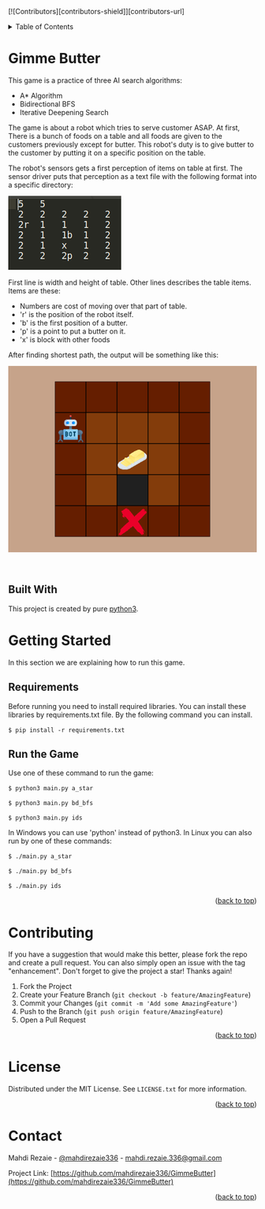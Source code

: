 <div id="top"></div>

[![Contributors][contributors-shield]][contributors-url]


<!-- TABLE OF CONTENTS -->
<details>
  <summary>Table of Contents</summary>
  <ol>
    <li>
      <a href="#gimme-butter">Gimme Butter</a>
      <ul>
        <li><a href="#built-with">Built With</a></li>
      </ul>
    </li>
    <li>
      <a href="#getting-started">Getting Started</a>
      <ul>
        <li><a href="#requirements">Requirements</a></li>
        <li><a href="#run-the-game">Run the Game</a></li>
      </ul>
    </li>
    <li><a href="#contributing">Contributing</a></li>
    <li><a href="#license">License</a></li>
    <li><a href="#contact">Contact</a></li>
  </ol>
</details>

<!-- Gimme Butter -->
# Gimme Butter

This game is a practice of three AI search algorithms:

 - A* Algorithm
 - Bidirectional BFS
 - Iterative Deepening Search

The game is about a robot which tries to serve customer ASAP. At first, There is a bunch of foods on a table and all foods are given to the customers previously except for butter. This robot's duty is to give butter to the customer by putting it on a specific position on the table.

The robot's sensors gets a first perception of items on table at first.  The sensor driver puts that perception as a text file with the following format into a specific directory:

![First Perception](README_files/input.png)

First line is width and height of table. Other lines describes the table items. Items are these:
 - Numbers are cost of moving over that part of table.
 - 'r' is the position of the robot itself.
 - 'b' is the first position of a butter.
 - 'p' is a point to put a butter on it.
 - 'x' is block with other foods
 
After finding shortest path, the output will be something like this:

![Output Animation](README_files/result.gif)

<br>

<!-- Bulit With -->
## Built With
This project is created by pure <a href="https://www.python.org">python3</a>.

# Getting Started
In this section we are explaining how to run this game.

## Requirements
Before running you need to install required libraries. You can install these libraries by requirements.txt file.
By the following command you can install.

```
$ pip install -r requirements.txt
```

## Run the Game
Use one of these command to run the game:

```
$ python3 main.py a_star
```

```
$ python3 main.py bd_bfs
```

```
$ python3 main.py ids
```

In Windows you can use 'python' instead of python3.
In Linux you can also run by one of these commands:

```
$ ./main.py a_star
```

```
$ ./main.py bd_bfs
```

```
$ ./main.py ids
```

<p align="right">(<a href="#top">back to top</a>)</p>


<!-- CONTRIBUTING -->
# Contributing

If you have a suggestion that would make this better, please fork the repo and create a pull request. You can also simply open an issue with the tag "enhancement".
Don't forget to give the project a star! Thanks again!

1. Fork the Project
2. Create your Feature Branch (`git checkout -b feature/AmazingFeature`)
3. Commit your Changes (`git commit -m 'Add some AmazingFeature'`)
4. Push to the Branch (`git push origin feature/AmazingFeature`)
5. Open a Pull Request

<p align="right">(<a href="#top">back to top</a>)</p>


<!-- LICENSE -->
# License

Distributed under the MIT License. See `LICENSE.txt` for more information.

<p align="right">(<a href="#top">back to top</a>)</p>



<!-- CONTACT -->
# Contact

Mahdi Rezaie - [@mahdirezaie336](https://twitter.com/mahdirezaie336) - mahdi.rezaie.336@gmail.com

Project Link: [https://github.com/mahdirezaie336/GimmeButter](https://github.com/mahdirezaie336/GimmeButter)

<p align="right">(<a href="#top">back to top</a>)</p>

